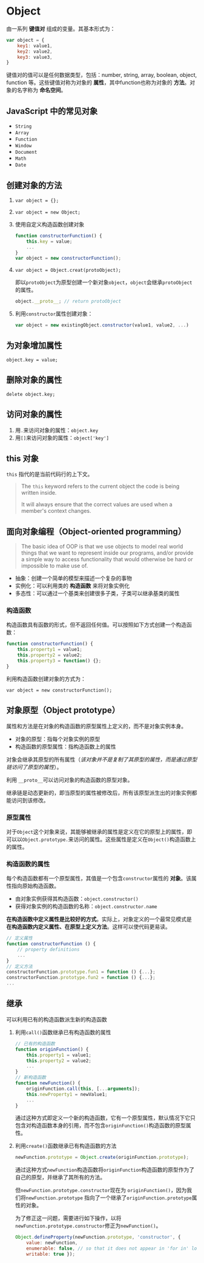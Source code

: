 # Object

由一系列 **键值对** 组成的变量。其基本形式为：

```javascript
var object = {
    key1: value1,
    key2: value2,
    key3: value3,
}
```

键值对的值可以是任何数据类型，包括：number, string, array, boolean, object, function 等。这些键值对称为对象的 **属性**，其中function也称为对象的 **方法**。对象的名字称为 **命名空间**。

## JavaScript 中的常见对象

- `String`
- `Array`
- `Function`
- `Window`
- `Document`
- `Math`
- `Date`

## 创建对象的方法

1. `var object = {};`

2. `var object = new Object;`

3. 使用自定义构造函数创建对象

   ```javascript
   function constructorFunction() {
       this.key = value;
       ...
   }
   var object = new constructorFunction();
   ```

4. `var object = Object.creat(protoObject);`

   即以`protoObject`为原型创建一个新对象`object`，`object`会继承`protoObject`的属性。

   ```javascript
   object.__proto__; // return protoObject
   ```

5. 利用`constructor`属性创建对象：

   ```javascript
   var object = new existingObject.constructor(value1, value2, ...)
   ```

## 为对象增加属性

`object.key = value;`

## 删除对象的属性

`delete object.key;` 

## 访问对象的属性

1. 用`.`来访问对象的属性：`object.key`
2. 用`[]`来访问对象的属性：`object['key']`

## this 对象

`this` 指代的是当前代码行的上下文。

> The `this` keyword refers to the current object the code is being written inside.
>
> It will always ensure that the correct values are used when a member's context changes.

## 面向对象编程（Object-oriented programming）

> The basic idea of OOP is that we use objects to model real world things that we want to represent inside our programs, and/or provide a simple way to access functionality that would otherwise be hard or impossible to make use of.

- 抽象：创建一个简单的模型来描述一个复杂的事物
- 实例化：可以利用类的 **构造函数** 来将对象实例化
- 多态性：可以通过一个基类来创建很多子类，子类可以继承基类的属性

### 构造函数

构造函数具有函数的形式，但不返回任何值。可以按照如下方式创建一个构造函数：

```javascript
function constructorFunction() {
    this.property1 = value1;
    this.property2 = value2;
    this.property3 = function() {};
}
```

利用构造函数创建对象的方式为：

`var object = new constructorFunction();`

## 对象原型（Object prototype）

属性和方法是在对象的构造函数的原型属性上定义的，而不是对象实例本身。

- 对象的原型：指每个对象实例的原型
- 构造函数的原型属性：指构造函数上的属性

对象会继承其原型的所有属性（*该对象并不是复制了其原型的属性，而是通过原型链访问了原型的属性*）。

利用 `__proto__`可以访问对象的构造函数的原型对象。

继承链是动态更新的，即当原型的属性被修改后，所有该原型派生出的对象实例都能访问到该修改。

### 原型属性

对于`Object`这个对象来说，其能够被继承的属性是定义在它的原型上的属性，即可以以`Object.prototype.`来访问的属性。这些属性是定义在`Object()`构造函数上的属性。

### 构造函数的属性

每个构造函数都有一个原型属性，其值是一个包含`constructor`属性的 **对象**。该属性指向原始构造函数。

- 由对象实例获得其构造函数：`object.constructor()`
- 获得对象实例的构造函数的名称：`object.constructor.name`

**在构造函数中定义属性是比较好的方式**。实际上，对象定义的一个最常见模式是 **在构造函数内定义属性、在原型上定义方法**。这样可以使代码更易读。

```javascript
// 定义属性
function constructorFunction () {
    // property definitions
    ...
}
// 定义方法
constructorFunction.prototype.fun1 = function () {...};
constructorFunction.prototype.fun2 = function () {...};
...
```

## 继承

可以利用已有的构造函数派生新的构造函数

1. 利用`call()`函数继承已有构造函数的属性

   ```javascript
   // 已有的构造函数
   function originFunction() {
       this.property1 = value1;
       this.property2 = value2;
       ...
   }
   // 新构造函数
   function newFunction() {
       originFunction.call(this, [...arguments]);
       this.newProperty1 = newValue1;
       ...
   }
   ```

   通过这种方式即定义一个新的构造函数，它有一个原型属性，默认情况下它只包含对构造函数本身的引用，而不包含`originFunction()`构造函数的原型属性。

2. 利用`create()`函数继承已有构造函数的方法

   ```javascript
   newFunction.prototype = Object.create(originFunction.prototype);
   ```

   通过这种方式`newFunction`构造函数将`originFunction`构造函数的原型作为了自己的原型，并继承了其所有的方法。

   但`newFunction.prototype.constructor`现在为 `originFunction()`，因为我们将`newFunction.prototype` 指向了一个继承了`originFunction.prototype`属性的对象。

   为了修正这一问题，需要进行如下操作，以将`newFunction.prototype.constructor`修正为`newFunction()`。

   ```js
   Object.defineProperty(newFunction.prototype, 'constructor', { 
       value: newFunction, 
       enumerable: false, // so that it does not appear in 'for in' loop
       writable: true });
   ```

